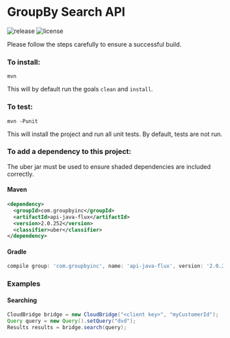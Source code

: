 GroupBy Search API
========

![release](https://img.shields.io/maven-central/v/com.groupbyinc/api-java.svg)
![license](https://img.shields.io/github/license/groupby/api-java.svg)

Please follow the steps carefully to ensure a successful build.

### To install:

    mvn
    
This will by default run the goals `clean` and `install`.


### To test:

    mvn -Punit
    
This will install the project and run all unit tests. By default, tests are not run.


### To add a dependency to this project:
The uber jar must be used to ensure shaded dependencies are included correctly.

#### Maven

```xml
<dependency>
  <groupId>com.groupbyinc</groupId>
  <artifactId>api-java-flux</artifactId>
  <version>2.0.252</version>
  <classifier>uber</classifier>
</dependency>
```

#### Gradle

```gradle
compile group: 'com.groupbyinc', name: 'api-java-flux', version: '2.0.252', classifier: 'uber'
```

### Examples

#### Searching

```java
CloudBridge bridge = new CloudBridge("<client key>", "myCustomerId");
Query query = new Query().setQuery("dvd");
Results results = bridge.search(query);
```

